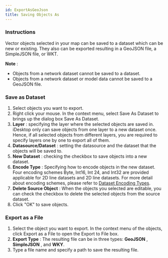 ```yaml
---
id: ExportAsGeoJson
title: Saving Objects As
---
```

### Instructions

Vector objects selected in your map can be saved to a dataset which can be new or existing. They also can be exported resulting in a GeoJSON file, a SimpleJSON file, or WKT.

**Note** :

* Objects from a network dataset cannot be saved to a dataset.
* Objects from a network dataset or model data cannot be saved to a GeoJSON file.

### Save as Dataset

1. Select objects you want to export.
2. Right click your mouse. In the context menu, select Save As Dataset to brings up the dialog box Save As Dataset.
3. **Layer** : specifying the layer where the selected objects are saved in. iDesktop only can save objects from one layer to a new dataset once. Hence, if all selected objects from different layers, you are required to specify layers one by one to export all of them.
4. **Datasource/Dataset** : setting the datasource and the dataset that the objects will be saved to.
5. **New Dataset** : checking the checkbox to save objects into a new dataset.
6. **Encode Type** : Specifying how to encode objects in the new dataset. Four encoding schemes Byte, Int16, Int 24, and Int32 are provided applicable for 2D line datasets and 2D line datasets. For more detail about encoding schemes, please refer to [Dataset Encoding Types](../../DataProcessing/DataManagement/EncodeType).
7. **Delete Source Object** : When the objects you selected are editable, you can check the checkbox to delete the selected objects from the source dataset.
8. Click "OK" to save objects.

### Export as a File

1. Select the object you want to export. In the context menu of the objects, click Export as a File to open the Export to File box.
2. **Export Type** : The resulting file can be in three types: **GeoJSON** , **SimpleJSON** , and **WKY**.
3. Type a file name and specify a path to save the resulting file.

